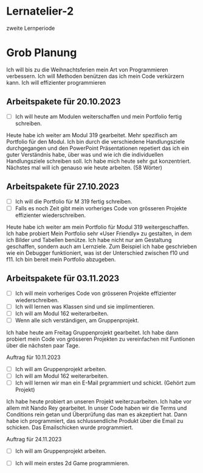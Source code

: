 # Lernatelier-2
zweite Lernperiode

# Grob Planung
Ich will bis zu die Weihnachtsferien mein Art von Programmieren verbessern. Ich will Methoden benützen das ich mein Code verkürzern kann. Ich will effizienter programmieren

## Arbeitspakete für 20.10.2023

- [ ] Ich will heute am Modulen weiterschaffen und mein Portfolio fertig schreiben.


Heute habe ich weiter am Modul 319 gearbeitet. Mehr spezifisch am Portfolio für den Modul. Ich bin durch die verschiedene Handlungsziele durchgegangen und den PowerPoint Präsentationen repetiert das ich ein guter Verständnis habe, über was und wie ich die individuellen Handlungsziele schreiben soll. Ich habe mich heute sehr gut konzentriert. Nächstes mal will ich genauso wie heute arbeiten. (58 Wörter)

## Arbeitspakete für 27.10.2023

- [ ] Ich will die Portfolio für M 319 fertig schreiben.
- [ ] Falls es noch Zeit gibt mein vorheriges Code von grösseren Projekte effizienter wiederschreiben.

Heute habe ich weiter am mein Portfolio für Modul 319 weitergeschaffen. Ich habe probiert Mein Portfolio sehr «User Friendly» zu gestalten, in dem ich Bilder und Tabellen benütze. Ich habe nicht nur am Gestaltung geschaffen, sondern auch am Lernziele. Zum Beispiel ich habe geschrieben wie ein Debugger funktioniert, was ist der Unterschied zwischen f10 und f11. Ich bin bereit mein Portfolio abzugeben.
## Arbeitspakete für 03.11.2023
- [ ] Ich will mein vorheriges Code von grösseren Projekte effizienter wiederschreiben.
- [ ] Ich will lernen was Klassen sind und sie implimentieren.
- [ ] Ich will am Modul 162 weiterarbeiten.
- [ ] Wenn alle sich verständigen, am Gruppenprojekt.

 Ich habe heute am Freitag Gruppenprojekt gearbeitet. Ich habe dann probiert mein Code von grösseren Projekten zu vereinfachen mit Funtionen über die nächsten paar Tage.

 Auftrag für 10.11.2023
- [ ] Ich will am Gruppenprojekt arbeiten.
- [ ] Ich will am Modul 162 weiterarbeiten.
- [ ] Ich will lernen wir man ein E-Mail prgrammiert und schickt. (Gehört zum Projekt)

Ich habe heute probiert an unseren Projekt weiterzuarbeiten. Ich habe vor allem mit Nando Rey gearbeitet. In unser Code haben wir die Terms und Conditions rein getan und Überprüfung das man es akzeptiert hat. Dann habe ich programmiert, das schlussendliche Produkt über die Email zu schicken. Das Emailschicken wurde programmiert. 

 Auftrag für 24.11.2023
- [ ] Ich will am Gruppenprojekt arbeiten.
- [ ] Ich will mein erstes 2d Game programmieren.
     
